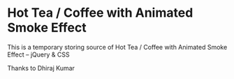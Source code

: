 # Hot Tea / Coffee with Animated Smoke Effect
This is a temporary storing source of Hot Tea / Coffee with Animated Smoke Effect – jQuery & CSS


Thanks to Dhiraj Kumar
